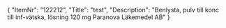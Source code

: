 {
  "ItemNr": "122212",
  "Title": "test",
  "Description": "Benlysta, pulv till konc till inf-vätska, lösning 120 mg Paranova Läkemedel AB"
}